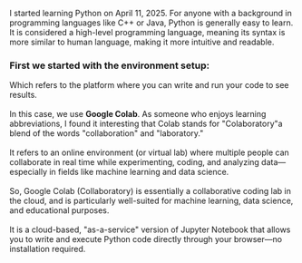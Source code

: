 I started learning Python on April 11, 2025.
For anyone with a background in programming languages like C++ or Java, Python is generally easy to learn.
It is considered a high-level programming language, meaning its syntax is more similar to human language, making it more intuitive and readable.


### First we started with the environment setup:
Which refers to the platform where you can write and run your code to see results.<br/><br/>
In this case, we use **Google Colab**. As someone who enjoys learning abbreviations, I found it interesting that Colab stands for "Colaboratory"a blend of the words "collaboration" and "laboratory."<br/><br/>
It refers to an online environment (or virtual lab) where multiple people can collaborate in real time while experimenting, coding, and analyzing data—especially in fields like machine learning and data science.<br/><br/>
So, Google Colab (Collaboratory) is essentially a collaborative coding lab in the cloud, and is particularly well-suited for machine learning, data science, and educational purposes.<br/><br/>
It is a cloud-based, "as-a-service" version of Jupyter Notebook that allows you to write and execute Python code directly through your browser—no installation required.

